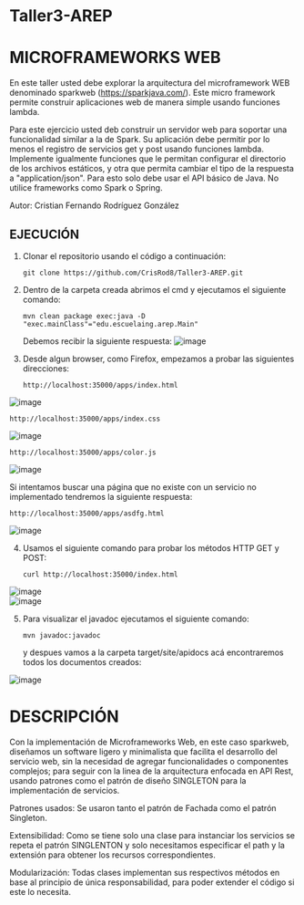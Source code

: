 # Taller3-AREP

# MICROFRAMEWORKS WEB

En este taller usted debe explorar la arquitectura del microframework WEB denominado sparkweb (https://sparkjava.com/). Este micro framework permite construir aplicaciones web de manera simple usando funciones lambda.

Para este ejercicio usted deb construir un  servidor web para soportar una funcionalidad similar a la de Spark. Su aplicación debe permitir por lo menos el registro de servicios get y post usando funciones lambda.  
Implemente igualmente funciones que le permitan configurar el directorio de los archivos estáticos, y otra que permita cambiar el tipo de la respuesta a "application/json". Para esto solo debe usar el API básico de Java. No utilice frameworks como Spark o Spring.  

Autor: Cristian Fernando Rodríguez González  

## EJECUCIÓN 
1. Clonar el repositorio usando el código a continuación:
   ```
   git clone https://github.com/CrisRod8/Taller3-AREP.git
   ```
2. Dentro de la carpeta creada abrimos el cmd y ejecutamos el siguiente comando:
   ```
   mvn clean package exec:java -D "exec.mainClass"="edu.escuelaing.arep.Main"
   ```

   Debemos recibir la siguiente respuesta:
  ![image](https://github.com/CrisRod8/Taller3-AREP/assets/111186898/482137ed-1c05-4e40-9310-77b3e6658743)  
  
3. Desde algun browser, como Firefox, empezamos a probar las siguientes direcciones:
   ```
   http://localhost:35000/apps/index.html
   ``` 
  ![image](https://github.com/CrisRod8/Taller2-AREP/assets/111186898/6287bc3f-a68b-4a13-b11f-4ce846b5dcfe)  

   ```
   http://localhost:35000/apps/index.css
   ```
  ![image](https://github.com/CrisRod8/Taller2-AREP/assets/111186898/4b8ef3c7-2c4f-4b33-aa94-825a12e9f058)  

   ```
   http://localhost:35000/apps/color.js
   ```
  ![image](https://github.com/CrisRod8/Taller2-AREP/assets/111186898/e2bc3cb3-c446-4651-97a2-5b679ab97c46)  

  Si intentamos buscar una página que no existe con un servicio no implementado tendremos la siguiente respuesta:  
   ```
   http://localhost:35000/apps/asdfg.html
   ```
  ![image](https://github.com/CrisRod8/Taller2-AREP/assets/111186898/01336341-f523-4136-803a-f72d49775d34)  

4. Usamos el siguiente comando para probar los métodos HTTP GET y POST:

    ```
    curl http://localhost:35000/index.html
    ```
  ![image](https://github.com/CrisRod8/Taller3-AREP/assets/111186898/ef391592-7b00-435a-89a8-d728ec7d4cef)  
  ![image](https://github.com/CrisRod8/Taller3-AREP/assets/111186898/3ff1059b-f46c-472a-9bf1-e03a02f0fe14)  
    
5. Para visualizar el javadoc ejecutamos el siguiente comando:
   ```
   mvn javadoc:javadoc
   ```
   y despues vamos a la carpeta target/site/apidocs acá encontraremos todos los documentos creados:

  ![image](https://github.com/CrisRod8/Taller3-AREP/assets/111186898/6d718f44-4688-4d21-80ac-01f849f1f629)  
  
# DESCRIPCIÓN  
Con la implementación de Microframeworks Web, en este caso sparkweb, diseñamos un software ligero y minimalista que facilita el desarrollo del servicio web, sin la necesidad de agregar funcionalidades o componentes complejos; para seguir con la linea de la arquitectura enfocada en API Rest, usando patrones como el patrón de diseño SINGLETON para la implementación de servicios.

Patrones usados: Se usaron tanto el patrón de Fachada como el patrón Singleton.  

Extensibilidad: Como se tiene solo una clase para instanciar los servicios se repeta el patrón SINGLENTON y solo necesitamos especificar el path y la extensión para obtener los recursos correspondientes.  

Modularización: Todas clases implementan sus respectivos métodos en base al principio de única responsabilidad, para poder extender el código si este lo necesita.
 
